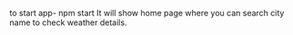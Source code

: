to start app- 
npm start 
It will show home page where you can search city name to check weather details.
